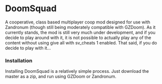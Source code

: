 # DoomSquad
A cooperative, class based multiplayer coop mod designed for use with Zandronum (though still being moderately compatible with GZDoom).
As it currently stands, the mod is still very much under development, and if you decide to play around with it, it is not possible to actually play any of the content without using give all with sv_cheats 1 enabled. That said, if you do decide to play with it...
### Installation
Installing DoomSquad is a relatively simple process. Just download the master as a zip, and run using GZDoom or Zandronum.
